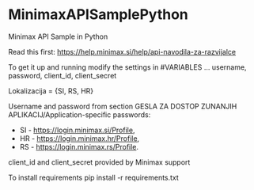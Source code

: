 # MinimaxAPISamplePython
Minimax API Sample in Python

Read this first: https://help.minimax.si/help/api-navodila-za-razvijalce

To get it up and running modify the settings in #VARIABLES ... username, password, client_id, client_secret

Lokalizacija = {SI, RS, HR}

Username and password from section GESLA ZA DOSTOP ZUNANJIH APLIKACIJ/Application-specific passwords:
* SI - https://login.minimax.si/Profile,
* HR - https://login.minimax.hr/Profile,
* RS - https://login.minimax.rs/Profile.

client_id and client_secret provided by Minimax support

To install requirements
pip install -r requirements.txt
